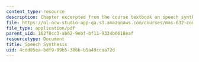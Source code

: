 ```yaml
---
content_type: resource
description: Chapter excerpted from the course textbook on speech synthesis.
file: https://ol-ocw-studio-app-qa.s3.amazonaws.com/courses/mas-632-conversational-computer-systems-fall-2008/4cdd85eabdf999b5386bb5a49ccaa72d_shmandt_txt_ch5.pdf
file_type: application/pdf
parent_uid: 162f8cc3-ab62-9ebf-bf11-9334b6618eaf
resourcetype: Document
title: Speech Synthesis
uid: 4cdd85ea-bdf9-99b5-386b-b5a49ccaa72d
---
```

